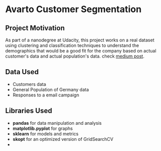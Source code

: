 # Avarto Customer Segmentation

## Project Motivation
As part of a nanodegree at Udacity, this project works on a real dataset using clustering and classification techniques to understand the demographics that would be a good fit for the company based on actual customer's data and actual population's data.
check [medium post](https://shoarata.medium.com/optimize-your-email-campaign-using-data-72453db23206).
## Data Used
* Customers data
* General Population of Germany data
* Responses to a email campaign

## Libraries Used
* **pandas** for data manipulation and analysis
* **matplotlib.pyplot** for graphs
* **sklearn** for models and metrics
* **skopt** for an optimized version of GridSearchCV
* 


